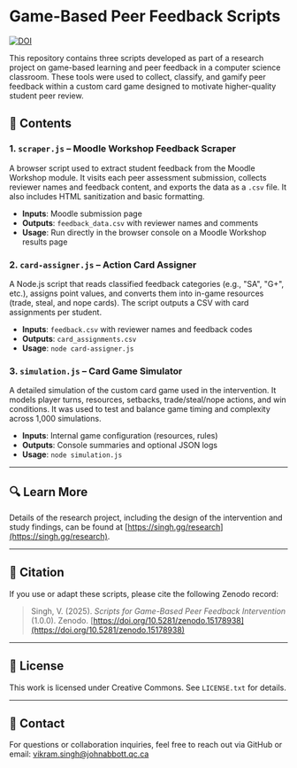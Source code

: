 # Game-Based Peer Feedback Scripts

[![DOI](https://zenodo.org/badge/DOI/10.5281/zenodo.15178938.svg)](https://doi.org/10.5281/zenodo.15178938)

This repository contains three scripts developed as part of a research project on game-based learning and peer feedback in a computer science classroom. These tools were used to collect, classify, and gamify peer feedback within a custom card game designed to motivate higher-quality student peer review.

## 📜 Contents

### 1. `scraper.js` – Moodle Workshop Feedback Scraper

A browser script used to extract student feedback from the Moodle Workshop module. It visits each peer assessment submission, collects reviewer names and feedback content, and exports the data as a `.csv` file. It also includes HTML sanitization and basic formatting.

- **Inputs**: Moodle submission page
- **Outputs**: `feedback_data.csv` with reviewer names and comments
- **Usage**: Run directly in the browser console on a Moodle Workshop results page

### 2. `card-assigner.js` – Action Card Assigner

A Node.js script that reads classified feedback categories (e.g., "SA", "G+", etc.), assigns point values, and converts them into in-game resources (trade, steal, and nope cards). The script outputs a CSV with card assignments per student.

- **Inputs**: `feedback.csv` with reviewer names and feedback codes
- **Outputs**: `card_assignments.csv`
- **Usage**: `node card-assigner.js`

### 3. `simulation.js` – Card Game Simulator

A detailed simulation of the custom card game used in the intervention. It models player turns, resources, setbacks, trade/steal/nope actions, and win conditions. It was used to test and balance game timing and complexity across 1,000 simulations.

- **Inputs**: Internal game configuration (resources, rules)
- **Outputs**: Console summaries and optional JSON logs
- **Usage**: `node simulation.js`

---

## 🔍 Learn More

Details of the research project, including the design of the intervention and study findings, can be found at [https://singh.gg/research](https://singh.gg/research).

---

## 🧾 Citation

If you use or adapt these scripts, please cite the following Zenodo record:

> Singh, V. (2025). *Scripts for Game-Based Peer Feedback Intervention* (1.0.0). Zenodo. [https://doi.org/10.5281/zenodo.15178938](https://doi.org/10.5281/zenodo.15178938)

---

## 📘 License

This work is licensed under Creative Commons. See `LICENSE.txt` for details.

---

## 💬 Contact

For questions or collaboration inquiries, feel free to reach out via GitHub or email: [vikram.singh@johnabbott.qc.ca](vikram.singh@johnabbott.qc.ca)

